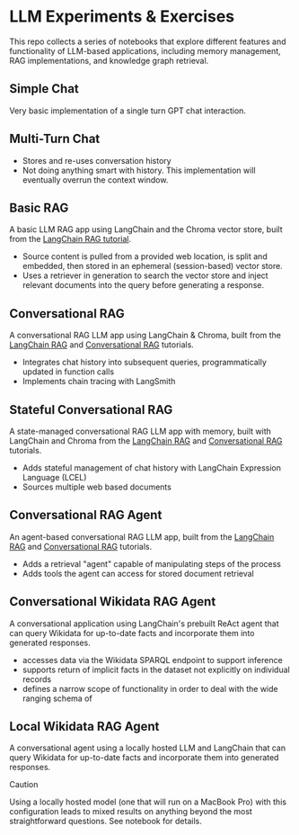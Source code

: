 # LLM Experiments & Exercises
This repo collects a series of notebooks that explore different features and functionality of LLM-based applications, including memory management, RAG implementations, and knowledge graph retrieval. 

## Simple Chat
Very basic implementation of a single turn GPT chat interaction.

## Multi-Turn Chat
- Stores and re-uses conversation history 
- Not doing anything smart with history. This implementation will eventually overrun the context window. 

## Basic RAG
A basic LLM RAG app using LangChain and the Chroma vector store, built from the [LangChain RAG tutorial](https://python.langchain.com/v0.2/docs/tutorials/rag/).

- Source content is pulled from a provided web location, is split and embedded, then stored in an ephemeral (session-based) vector store.
- Uses a retriever in generation to search the vector store and inject relevant documents into the query before generating a response.

## Conversational RAG
A conversational RAG LLM app using LangChain & Chroma, built from the [LangChain RAG](https://python.langchain.com/v0.2/docs/tutorials/rag/) and
[Conversational RAG](https://python.langchain.com/v0.2/docs/tutorials/qa_chat_history/) tutorials.

- Integrates chat history into subsequent queries, programmatically updated in function calls
- Implements chain tracing with LangSmith

## Stateful Conversational RAG
A state-managed conversational RAG LLM app with memory, built with LangChain and Chroma from the [LangChain RAG](https://python.langchain.com/v0.2/docs/tutorials/rag/) and
[Conversational RAG](https://python.langchain.com/v0.2/docs/tutorials/qa_chat_history/) tutorials.

- Adds stateful management of chat history with LangChain Expression Language (LCEL) 
- Sources multiple web based documents

## Conversational RAG Agent
An agent-based conversational RAG LLM app, built from the [LangChain RAG](https://python.langchain.com/v0.2/docs/tutorials/rag/) and
[Conversational RAG](https://python.langchain.com/v0.2/docs/tutorials/qa_chat_history/) tutorials.

- Adds a retrieval "agent" capable of manipulating steps of the process
- Adds tools the agent can access for stored document retrieval

## Conversational Wikidata RAG Agent
A conversational application using LangChain's prebuilt ReAct agent that can query Wikidata for up-to-date facts and incorporate them into generated responses.

- accesses data via the Wikidata SPARQL endpoint to support inference 
- supports return of implicit facts in the dataset not explicitly on individual records
- defines a narrow scope of functionality in order to deal with the wide ranging schema of 

## Local Wikidata RAG Agent
A conversational agent using a locally hosted LLM and LangChain that can query Wikidata for up-to-date facts and incorporate them into generated responses.

> [!CAUTION]
> Using a locally hosted model (one that will run on a MacBook Pro) with this configuration leads to mixed results on anything beyond the most straightforward questions. See notebook for details. 